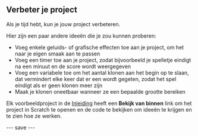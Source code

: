 ## Verbeter je project

Als je tijd hebt, kun je jouw project verbeteren.

Hier zijn een paar andere ideeën die je zou kunnen proberen:
- Voeg enkele geluids- of grafische effecten toe aan je project, om het naar je eigen smaak aan te passen
- Voeg een timer toe aan je project, zodat bijvoorbeeld je spelletje eindigt na een minuut en de score wordt weergegeven
- Voeg een variabele toe om het aantal klonen aan het begin op te slaan, dat vermindert elke keer dat er een wordt gegeten, zodat het spel eindigt als er geen klonen meer zijn
- Maak je klonen oneetbaar wanneer ze een bepaalde grootte bereiken

Elk voorbeeldproject in de [Inleiding](.) heeft een **Bekijk van binnen** link om het project in Scratch te openen en de code te bekijken om ideeën te krijgen en te zien hoe ze werken.

--- save ---
